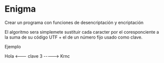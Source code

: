 # Enigma #

Crear un programa con funciones de desencriptación y encriptación

El algoritmo sera simplemete sustituir cada caracter por el coresponciente a la suma de su código UTF + el de un número fijo usado como clave.

Ejemplo

Hola <--- clave 3 -----> Krnc
